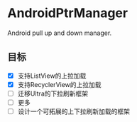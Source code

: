 # AndroidPtrManager
Android pull up and down manager.

## 目标
- [x] 支持ListView的上拉加载
- [x] 支持RecyclerView的上拉加载
- [ ] 迁移Ultra的下拉刷新框架
- [ ] 更多
- [ ] 设计一个可拓展的上下拉刷新加载的框架
